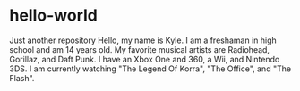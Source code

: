 # hello-world
Just another repository
Hello, my name is Kyle. I am a freshaman in high school and am 14 years old. My favorite musical artists are Radiohead, Gorillaz, and Daft Punk. I have an Xbox One and 360, a Wii, and Nintendo 3DS. I am currently watching "The Legend Of Korra", "The Office", and "The Flash".
